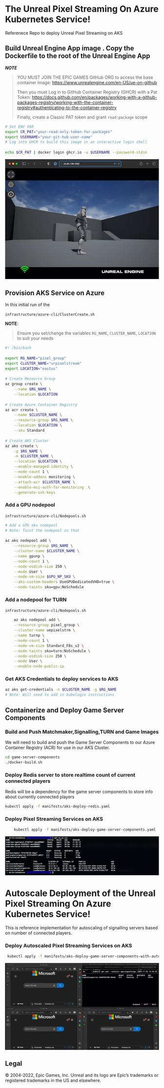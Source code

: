 # The Unreal Pixel Streaming On Azure Kubernetes Service!
Referenece Repo to deploy Unreal Pixel Streaming on AKS

## Build Unreal Engine App image . Copy the Dockerfile to the root of the Unreal Engine App

***NOTE*** 
> YOU MUST JOIN THE EPIC GAMES GitHub ORG to access the base container image:
https://www.unrealengine.com/en-US/ue-on-github
>
> Then you must Log in to GitHub Container Registry (GHCR) with a Pat Token:
https://docs.github.com/en/packages/working-with-a-github-packages-registry/working-with-the-container-registry#authenticating-to-the-container-registry
>
> Finally, create a Classic PAT token and grant `read:package` scope

```bash
# Set ENV VAR
export CR_PAT="your-read-only-token-for-packages"
export USERNAME="your-git-hub-user-name"
# Log into GHCR to build this image in an interactive login shell

echo $CR_PAT | docker login ghcr.io -u $USERNAME --password-stdin
```

![](img/UEPS.gif)

## Provision AKS Service on Azure

In this initial run of the 

```infrastructure/azure-cli/ClusterCreate.sh```

**NOTE**: 
> Ensure you set/change the variables `RG_NAME`, `CLUSTER_NAME`, `LOCATION` to suit your needs

```bash
#! /bin/bash

export RG_NAME="pixel_group"
export CLUSTER_NAME="urpixelstream"
export LOCATION="eastus"

# Create Resource Group
az group create \
    --name $RG_NAME \
    --location $LOCATION

# Create Azure Container Registry
az acr create \
    --name $CLUSTER_NAME \
    --resource-group $RG_NAME \
    --location $LOCATION \
    --sku Standard

# Create AKS Cluster
az aks create \
    -g $RG_NAME \
    -n $CLUSTER_NAME \
    --location $LOCATION \
    --enable-managed-identity \
    --node-count 1 \
    --enable-addons monitoring \
    --attach-acr $CLUSTER_NAME \
    --enable-msi-auth-for-monitoring  \
    --generate-ssh-keys
```
### Add a GPU nodepool
```infrastructure/azure-cli/Nodepools.sh```
```bash
# Add a GPU sku nodepool
# Note: Taint the nodepool so that  

az aks nodepool add \
    --resource-group $RG_NAME \
    --cluster-name $CLUSTER_NAME \
    --name gpunp \
    --node-count 1 \
    --node-osdisk-size 250 \
    --mode User \
    --node-vm-size $GPU_NP_SKU \
    --aks-custom-headers UseGPUDedicatedVHD=true \
    --node-taints sku=gpu:NoSchedule
```    

### Add a nodepool for TURN
```infrastructure/azure-cli/Nodepools.sh```
```bash
    az aks nodepool add \
    --resource-group pixel_group \
    --cluster-name uepixelstrm \
    --name turnp \
    --node-count 1 \
    --node-vm-size Standard_F8s_v2 \
    --node-taints sku=turn:NoSchedule \
    --node-osdisk-size 250 \
    --mode User \
    --enable-node-public-ip
```

### Get AKS Credentials to deploy services to AKS
```bash
az aks get-credentials -n $CLUSTER_NAME -g $RG_NAME
# Note: Will need to add in kubelogin instructions
```

## Containerize and Deploy Game Server Components

### Build and Push Matchmaker,Signalling,TURN and Game Images

We will need to build and push the Game Server Components to our Azure Container Registry (ACR) for use in our AKS Cluster.

``` bash
cd game-server-components
./docker-build.sh
```


### Deploy Redis server to store realtime count of current connected players

Redis will be a dependency for the game server components to store info about currently connected  players

```bash
kubectl apply -f manifests/aks-deploy-redis.yaml
```

### Deploy Pixel Streaming Services on AKS
```bash 
    kubectl apply -f manifests/aks-deploy-game-server-components.yaml
```
![](img/aks.png)

# Autoscale Deployment of the Unreal Pixel Streaming On Azure Kubernetes Service!

This is reference implementation for autoscaling of signalling servers based on number of connected players.

### Deploy Autoscaled Pixel Streaming Services on AKS
```bash
 kubectl apply -f manifests/aks-deploy-game-server-components-with-autoscale.yaml
 ```

![](img/SignallingAutoScale.gif)

## Legal
© 2004-2022, Epic Games, Inc. Unreal and its logo are Epic’s trademarks or registered trademarks in the US and elsewhere. 
